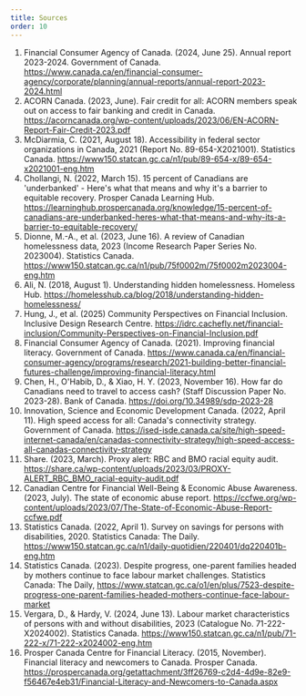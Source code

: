 ```yaml
---
title: Sources
order: 10
---
```

1. Financial Consumer Agency of Canada. (2024, June 25). Annual report 2023-2024. Government of Canada. <https://www.canada.ca/en/financial-consumer-agency/corporate/planning/annual-reports/annual-report-2023-2024.html>
2. ACORN Canada. (2023, June). Fair credit for all: ACORN members speak out on access to fair banking and credit in Canada. <https://acorncanada.org/wp-content/uploads/2023/06/EN-ACORN-Report-Fair-Credit-2023.pdf>
3. McDiarmia, C. (2021, August 18). Accessibility in federal sector organizations in Canada, 2021 (Report No. 89-654-X2021001). Statistics Canada. <https://www150.statcan.gc.ca/n1/pub/89-654-x/89-654-x2021001-eng.htm>
4. Chollangi, N. (2022, March 15). 15 percent of Canadians are 'underbanked' - Here's what that means and why it's a barrier to equitable recovery. Prosper Canada Learning Hub. <https://learninghub.prospercanada.org/knowledge/15-percent-of-canadians-are-underbanked-heres-what-that-means-and-why-its-a-barrier-to-equitable-recovery/>
5. Dionne, M.-A., et al. (2023, June 16). A review of Canadian homelessness data, 2023 (Income Research Paper Series No. 2023004). Statistics Canada. <https://www150.statcan.gc.ca/n1/pub/75f0002m/75f0002m2023004-eng.htm>
6. Ali, N. (2018, August 1). Understanding hidden homelessness. Homeless Hub. <https://homelesshub.ca/blog/2018/understanding-hidden-homelessness/>
7. Hung, J., et al. (2025) Community Perspectives on Financial Inclusion. Inclusive Design Research Centre. <https://idrc.cachefly.net/financial-inclusion/Community-Perspectives-on-Financial-Inclusion.pdf>
8. Financial Consumer Agency of Canada. (2021). Improving financial literacy. Government of Canada. <https://www.canada.ca/en/financial-consumer-agency/programs/research/2021-building-better-financial-futures-challenge/improving-financial-literacy.html>
9. Chen, H., O'Habib, D., & Xiao, H. Y. (2023, November 16). How far do Canadians need to travel to access cash? (Staff Discussion Paper No. 2023-28). Bank of Canada. <https://doi.org/10.34989/sdp-2023-28>
10. Innovation, Science and Economic Development Canada. (2022, April 11). High speed access for all: Canada's connectivity strategy. Government of Canada. <https://ised-isde.canada.ca/site/high-speed-internet-canada/en/canadas-connectivity-strategy/high-speed-access-all-canadas-connectivity-strategy>
11. Share. (2023, March). Proxy alert: RBC and BMO racial equity audit. <https://share.ca/wp-content/uploads/2023/03/PROXY-ALERT_RBC_BMO_racial-equity-audit.pdf>
12. Canadian Centre for Financial Well-Being & Economic Abuse Awareness. (2023, July). The state of economic abuse report. <https://ccfwe.org/wp-content/uploads/2023/07/The-State-of-Economic-Abuse-Report-ccfwe.pdf>
13. Statistics Canada. (2022, April 1). Survey on savings for persons with disabilities, 2020. Statistics Canada: The Daily. <https://www150.statcan.gc.ca/n1/daily-quotidien/220401/dq220401b-eng.htm>
14. Statistics Canada. (2023). Despite progress, one-parent families headed by mothers continue to face labour market challenges. Statistics Canada: The Daily, <https://www.statcan.gc.ca/o1/en/plus/7523-despite-progress-one-parent-families-headed-mothers-continue-face-labour-market>
15. Vergara, D., & Hardy, V. (2024, June 13). Labour market characteristics of persons with and without disabilities, 2023 (Catalogue No. 71-222-X2024002). Statistics Canada. <https://www150.statcan.gc.ca/n1/pub/71-222-x/71-222-x2024002-eng.htm>
16. Prosper Canada Centre for Financial Literacy. (2015, November). Financial literacy and newcomers to Canada. Prosper Canada. <https://prospercanada.org/getattachment/3ff26769-c2d4-4d9e-82e9-f56467e4eb31/Financial-Literacy-and-Newcomers-to-Canada.aspx>
